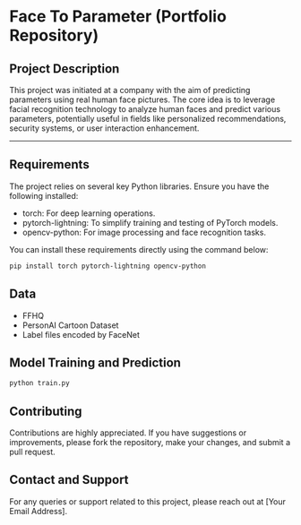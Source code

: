 # Face To Parameter (Portfolio Repository)
## Project Description
This project was initiated at a company with the aim of predicting parameters using real human face pictures. The core idea is to leverage facial recognition technology to analyze human faces and predict various parameters, potentially useful in fields like personalized recommendations, security systems, or user interaction enhancement.

---
## Requirements
The project relies on several key Python libraries. Ensure you have the following installed:
- torch: For deep learning operations.
- pytorch-lightning: To simplify training and testing of PyTorch models.
- opencv-python: For image processing and face recognition tasks.

You can install these requirements directly using the command below:
```bash
pip install torch pytorch-lightning opencv-python
```

## Data
- FFHQ
- PersonAI Cartoon Dataset
- Label files encoded by FaceNet

## Model Training and Prediction
```python
python train.py
```


## Contributing
Contributions are highly appreciated. If you have suggestions or improvements, please fork the repository, make your changes, and submit a pull request.

## Contact and Support
For any queries or support related to this project, please reach out at [Your Email Address].

